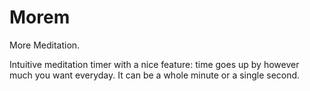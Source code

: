 # Morem
More Meditation.

Intuitive meditation timer with a nice feature: time goes up by however much you want everyday. It can be a whole minute or a single second.
